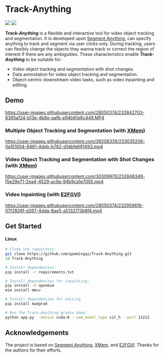 # Track-Anything

[![](https://img.shields.io/badge/:hugs:-Open_in_Spaces-informational.svg?style=flat-square)](https://huggingface.co/spaces/watchtowerss/Track-Anything) [![](https://img.shields.io/badge/contributors-SUSTech_VIP_Lab-important.svg?style=flat-square)](https://zhengfenglab.com/)

***Track-Anything*** is a flexible and interactive tool for video object tracking and segmentation. It is developed upon [Segment Anything](https://github.com/facebookresearch/segment-anything), can specify anything to track and segment via user clicks only. During tracking, users can flexibly change the objects they wanna track or correct the region of interest if there are any ambiguities. These characteristics enable ***Track-Anything*** to be suitable for: 
- Video object tracking and segmentation with shot changes. 
- Data annnotation for video object tracking and segmentation.
- Object-centric downstream video tasks, such as video inpainting and editing. 

## Demo

https://user-images.githubusercontent.com/28050374/232842703-8395af24-b13e-4b8e-aafb-e94b61e6c449.MP4

### Multiple Object Tracking and Segmentation (with [XMem](https://github.com/hkchengrex/XMem))

https://user-images.githubusercontent.com/39208339/233035206-0a151004-6461-4deb-b782-d1dbfe691493.mp4

### Video Object Tracking and Segmentation with Shot Changes (with [XMem](https://github.com/hkchengrex/XMem))

https://user-images.githubusercontent.com/30309970/232848349-f5e29e71-2ea4-4529-ac9a-94b9ca1e7055.mp4

### Video Inpainting (with [E2FGVI](https://github.com/MCG-NKU/E2FGVI))

https://user-images.githubusercontent.com/28050374/232959816-07f2826f-d267-4dda-8ae5-a5132173b8f4.mp4

## Get Started
#### Linux
```bash
# Clone the repository:
git clone https://github.com/gaomingqi/Track-Anything.git
cd Track-Anything

# Install dependencies: 
pip install -r requirements.txt

# Install dependencies for inpainting: 
pip install -U openmim
mim install mmcv

# Install dependencies for editing
pip install madgrad 

# Run the Track-Anything gradio demo.
python app.py --device cuda:0 --sam_model_type vit_h --port 12212
```

## Acknowledgements

The project is based on [Segment Anything](https://github.com/facebookresearch/segment-anything), [XMem](https://github.com/hkchengrex/XMem), and [E2FGVI](https://github.com/MCG-NKU/E2FGVI). Thanks for the authors for their efforts.
